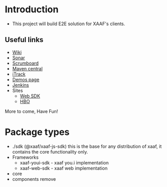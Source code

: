# Introduction

- This project will build E2E solution for XAAF's clients.

## Useful links

- [Wiki](https://wiki.web.att.com/pages/viewpage.action?pageId=945525836)
- [Sonar](http://sonar.it.att.com/dashboard?id=XAAF-JS)
- [Scrumboard](https://sb.web.att.com/mots/29542/teamspace/Advertise_XAAF_JS?isEco=false)
- [Maven central](http://mavencentral.it.att.com:8081/nexus/#browse/browse:npm-advertise:%40xaaf%2Fxaaf-youi-sdk%2Fxaaf-youi-sdk-1.0.30.tgz)
- [iTrack](https://itrack.web.att.com/secure/RapidBoard.jspa?rapidView=8006&view=planning.nodetail&issueLimit=100)
- [Demos page]( https://wiki.web.att.com/display/XXJ/Xorro+Demo)
- [Jenkins](https://sdt-advertising.vci.att.com:29542/jenkins/view/XAAF_JS/job/ad_sdk_web/)
- Sites
  - [Web SDK](https://iltlvd-xaafadv-210-90.intl.att.com/)
  - [HBO](https://iltlvd-xaafadv-210-90.intl.att.com:4001/sampleapp)

More to come, Have Fun!


# Package types

- ./sdk (@xaaf/xaaf-js-sdk)
    this is the base for any distribution of xaaf, it contains the core functionality only.
- Frameworks
  - xaaf-youi-sdk - xaaf you.i implementation
  - xaaf-web-sdk - xaaf web implementation
- core
- components remove 
